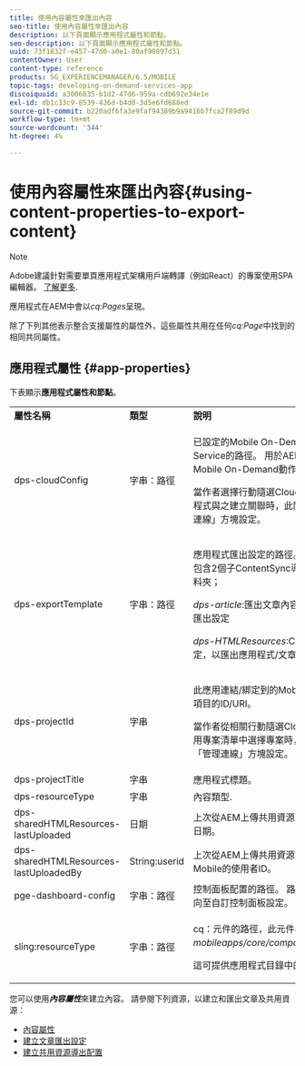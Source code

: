 ```yaml
---
title: 使用內容屬性來匯出內容
seo-title: 使用內容屬性來匯出內容
description: 以下頁面顯示應用程式屬性和節點。
seo-description: 以下頁面顯示應用程式屬性和節點。
uuid: 73f1832f-e457-47d0-a0e1-80af90897d31
contentOwner: User
content-type: reference
products: SG_EXPERIENCEMANAGER/6.5/MOBILE
topic-tags: developing-on-demand-services-app
discoiquuid: a3006835-b1d2-47d6-959a-cdb692e34e1e
exl-id: db1c33c9-8539-436d-b4d0-3d5e6fd688ed
source-git-commit: b220adf6fa3e9faf94389b9a9416b7fca2f89d9d
workflow-type: tm+mt
source-wordcount: '344'
ht-degree: 4%

---
```


# 使用內容屬性來匯出內容{#using-content-properties-to-export-content}

>[!NOTE]
>
>Adobe建議針對需要單頁應用程式架構用戶端轉譯（例如React）的專案使用SPA編輯器。 [了解更多](/help/sites-developing/spa-overview.md).

應用程式在AEM中會以&#x200B;*cq:Pages*&#x200B;呈現。

除了下列其他表示整合支援屬性的屬性外，這些屬性共用在任何&#x200B;*cq:Page*&#x200B;中找到的相同共同屬性。

## 應用程式屬性 {#app-properties}

下表顯示&#x200B;**應用程式屬性和節點**。

<table>
 <tbody>
  <tr>
   <td><strong>屬性名稱</strong></td>
   <td><strong>類型</strong></td>
   <td><strong>說明</strong></td>
  </tr>
  <tr>
   <td>dps-cloudConfig</td>
   <td>字串：路徑</td>
   <td><p>已設定的Mobile On-DemandCloud Service的路徑。 用於AEM Mobile到Mobile On-Demand動作（API叫用）</p> <p>當作者選擇行動隨選Cloud Service將應用程式與之建立關聯時，此關聯會透過「管理連線」方塊設定。</p> </td>
  </tr>
  <tr>
   <td>dps-exportTemplate</td>
   <td>字串：路徑</td>
   <td><p>應用程式匯出設定的路徑。 導出配置是一個包含2個子ContentSync導出配置模板的資料夾；</p> <p><i>dps-article</i>:匯出文章內容的ContentSync匯出設定</p> <p><i>dps-HTMLResources</i>:ContentSync匯出設定，以匯出應用程式/文章共用資源</p> </td>
  </tr>
  <tr>
   <td>dps-projectId</td>
   <td>字串</td>
   <td><p>此應用連結/綁定到的Mobile On-Demand項目的ID/URI。</p> <p>當作者從相關行動隨選Cloud Service的可用專案清單中選擇專案時，此關聯會透過「管理連線」方塊設定。</p> </td>
  </tr>
  <tr>
   <td>dps-projectTitle</td>
   <td>字串</td>
   <td>應用程式標題。</td>
  </tr>
  <tr>
   <td>dps-resourceType</td>
   <td>字串</td>
   <td>內容類型.</td>
  </tr>
  <tr>
   <td>dps-sharedHTMLResources-lastUploaded</td>
   <td>日期</td>
   <td>上次從AEM上傳共用資源至AEM Mobile的日期。</td>
  </tr>
  <tr>
   <td>dps-sharedHTMLResources-lastUploadedBy</td>
   <td>String:userid</td>
   <td>上次從AEM上傳共用資源請求至AEM Mobile的使用者ID。</td>
  </tr>
  <tr>
   <td>pge-dashboard-config</td>
   <td>字串：路徑</td>
   <td>控制面板配置的路徑。 路徑可視需要重新導向至自訂控制面板設定。</td>
  </tr>
  <tr>
   <td>sling:resourceType</td>
   <td>字串：路徑</td>
   <td><p>cq：元件的路徑，此元件為或延伸<i>mobileapps/core/components/instance。</i></p> <p>這可提供應用程式目錄中的呈現和呈現。</p> </td>
  </tr>
 </tbody>
</table>

您可以使用&#x200B;***內容屬性***&#x200B;來建立內容。 請參閱下列資源，以建立和匯出文章及共用資源：

* [內容屬性](/help/mobile/content-properties.md)
* [建立文章匯出設定](/help/mobile/creating-article-export-configuration.md)
* [建立共用資源導出配置](/help/mobile/creating-shared-resources-export-configuration.md)
